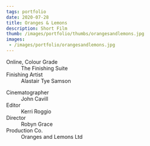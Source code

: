 ```yaml
---
tags: portfolio
date: 2020-07-28
title: Oranges & Lemons
description: Short Film
thumb: /images/portfolio/thumbs/orangesandlemons.jpg
images:
 - /images/portfolio/orangesandlemons.jpg
---
```


<dl>
  <dt>Online, Colour Grade</dt>
  <dd>The Finishing Suite</dd>

  <dt>Finishing Artist</dt>
  <dd>Alastair Tye Samson</dd>
</dl>

<dl>
  <dt>Cinematographer</dt>
  <dd>John Cavill</dd>

  <dt>Editor</dt>
  <dd>Kerri Roggio</dd>

  <dt>Director</dt>
  <dd>Robyn Grace</dd>

  <dt>Production Co.</dt>
  <dd>Oranges and Lemons Ltd</dd>
</dl>